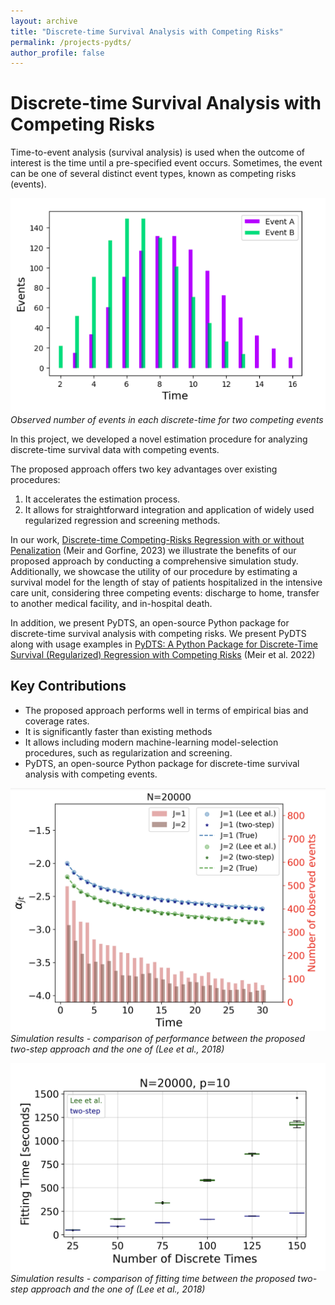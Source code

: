 ```yaml
---
layout: archive
title: "Discrete-time Survival Analysis with Competing Risks"
permalink: /projects-pydts/
author_profile: false
---
```


# Discrete-time Survival Analysis with Competing Risks

Time-to-event analysis (survival analysis) is used when the outcome of interest is the time until a pre-specified event occurs. 
Sometimes, the event can be one of several distinct event types, known as competing risks (events).

![Discrete-time](Discrete-time.png)
*Observed number of events in each discrete-time for two competing events*


In this project, we developed a novel estimation procedure for analyzing discrete-time survival data with competing events.
 
The proposed approach offers two key advantages over existing procedures: 
1. It accelerates the estimation process.
2. It allows for straightforward integration and application of widely used regularized regression and screening methods.

In our work, [Discrete-time Competing-Risks Regression with or without Penalization](https://arxiv.org/abs/2303.01186) (Meir and Gorfine, 2023) we illustrate the benefits of our proposed approach by conducting a comprehensive simulation study. Additionally, we showcase the utility of our procedure by estimating a survival model for the length of stay of patients hospitalized in the intensive care unit, considering three competing events: discharge to home, transfer to another medical facility, and in-hospital death.

In addition, we present PyDTS, an open-source Python package for discrete-time survival analysis with competing risks. We present PyDTS along with usage examples in [PyDTS: A Python Package for Discrete-Time Survival (Regularized) Regression with Competing Risks](https://arxiv.org/abs/2204.05731) (Meir et al. 2022) 

## Key Contributions
- The proposed approach performs well in terms of empirical bias and coverage rates.
- It is significantly faster than existing methods
- It allows including modern machine-learning model-selection procedures, such as regularization and screening. 
- PyDTS, an open-source Python package for discrete-time survival analysis with competing events.



![pydts_performance](pydts_performance.png)
*Simulation results - comparison of performance between the proposed two-step approach and the one of (Lee et al., 2018)*


![pydts_fitting_time](fitting_time_fig.png)
*Simulation results - comparison of fitting time between the proposed two-step approach and the one of (Lee et al., 2018)*


